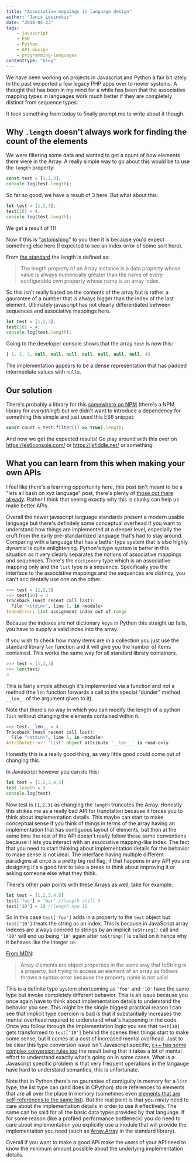 ```yaml
---
title: "Associative mappings in language design"
author: "Janis Lesinskis"
date: "2018-04-23"
tags:
    - javascript
    - ES6
    - Python
    - API-design
    - programming-languages
contentType: "blog"
---
```


We have been working on projects in Javascript and Python a fair bit lately. In the past we ported a few legacy PHP apps over to newer systems. A thought that has been in my mind for a while has been that the associative mapping types in languages work much better if they are completely distinct from sequence types.

It took something from today to finally prompt me to write about it though.

## Why `.length` doesn't always work for finding the count of the elements

We were filtering some data and wanted to get a count of how elements there were in the Array. A really simple way to go about this would be to use the `length` property:

```javascript
const test = [1,2,3];
console.log(test.length);
```

So far so good, we have a result of 3 here.
But what about this:

```javascript
let test = [1,2,3];
test[10] = 4;
console.log(test.length);
```

We get a result of 11!

Now if this is ["astonishing"](https://en.wikipedia.org/wiki/Principle_of_least_astonishment) to you then it is because you'd expect something else here (I expected to see an index error of some sort here).

From [the standard](https://www.ecma-international.org/ecma-262/6.0/#sec-properties-of-array-instances-length) the length is defined as:
> The length property of an Array instance is a data property whose value is always numerically greater than the name of every configurable own property whose name is an array index.

So this isn't really based on the contents of the array but is rather a gaurantee of a number that is always bigger than the index of the last element.
Ultimately javascript has not clearly differentiated between sequences and associative mappings here.

```javascript
let test = [1,2,3];
test[10] = 4;
console.log(test.length);
```

Going to the developer console shows that the array `test` is now this:

```javascript
[ 1, 2, 3, null, null, null, null, null, null, null, 4]
```

The implementation appears to be a dense representation that has padded intermediate values with `null`s.

## Our solution

There's probably a library for this [somewhere on NPM](https://www.npmjs.com/package/array-length) (there's a NPM library for *everything*!) but we didn't want to introduce a dependency for something this simple and just used this ES6 snippet:

```javascript
const count = test.filter(() => true).length;
```

And now we get the expected results! Go play around with this over on https://es6console.com/ or https://jsfiddle.net/ or something.

## What you can learn from this when making your own APIs

I feel like there's a learning opportunity here, this post isn't meant to be a "lets all bash on xyz language" post, there's plenty of [those out there already](https://www.destroyallsoftware.com/talks/wat).
Rather I think that seeing exactly why this is clunky can help us make better APIs.

Overall the newer javascript language standards present a modern usable language but there's definitely some conceptual overhead if you want to understand how things are implemented at a deeper level, especially the cruft from the early pre-standardized language that's had to stay around.
Comparing with a language that has a better type system that is also highly dynamic is quite enlightening. Python's type system is better in this situation as it very clearly separates the notions of associative mappings and sequences.
There's the `dictionary` type which is an associative mapping only and the `list` type is a sequence.
Specifically you the interface to the associative mappings and the sequences are distincy, you can't accidentally use one on the other.

```python
>>> test = [1,2,3]
>>> test[10] = 4
Traceback (most recent call last):
  File "<stdin>", line 1, in <module>
IndexError: list assignment index out of range
```

Because the indexes are not dictionary keys in Python this straight up fails, you have to supply a valid index into the array.

If you wish to check how many items are in a collection you just use the standard library `len` function and it will give you the number of items contained.
This works the same way for all standard library containers.

```python
>>> test = [1,2,3]
>>> len(test)
3
```

This is fairly simple although it's implemented via a function and not a method (the `len` function forwards a call to the special "dunder" method `__len__` of the argument given to it).

Note that there's no way in which you can modify the length of a python `list` without changing the elements contained within it.

```python
>>> test.__len__ = 4
Traceback (most recent call last):
  File "<stdin>", line 1, in <module>
AttributeError: 'list' object attribute '__len__' is read-only
```

Honestly this is a really good thing, as very little good could come out of changing this.

In Javascript however you can do this:

```javascript
let test = [1,2,3,4,5]
test.length = 3
console.log(test)
```

Now test is `[1,2,3]` as changing the `length` truncates the Array. Honestly this strikes me as a really bad API for trunctation because it forces you to think about implementation details. This maybe can start to make conceptual sense if you think of things in terms of the array having an implementation that has contiguous layout of elements, but then at the same time the rest of the API doesn't really follow these same conventions because it lets you interact with an associative mapping-like index. The fact that you need to start thinking about implementation details for the behavior to make sense is not ideal. The interface having multiple different paradigms at once is a pretty big red flag, if that happens in any API you are designing it's a good hint to take a break to think about improving it or asking someone else what they think.

There's other pain points with these Arrays as well, take for example:

```javascript
let test = [1,2,3,4,5]
test['foo'] = 'bar' //length still 5
test['10'] = 10 //length now 11
```

So in this case `test['foo']` adds in a property to the `test` object but `test['10']` treats the string as an index.
This is because in JavaScript array indexes are always coerced to strings by an implicit `toString()` call and `'10'` will end up being `'10'` again after `toString()` is called on it hence why it behaves like the integer `10`.

[From MDN](https://developer.mozilla.org/en-US/docs/Web/JavaScript/Reference/Global_Objects/Array):
> Array elements are object properties in the same way that toString is a property, but trying to access an element of an array as follows throws a syntax error because the property name is not valid

This is a definite type system shortcoming as `'foo'` and `'10'` have the same type but invoke completely different behavior. This is an issue because you once again have to think about implementation details to understand the behavior you see. This might be the single biggest practical reason I can see that implicit type coercion is bad is that it substantially increases the mental overhead required to understand what's happening in the code. Once you follow through the implementation logic you see that `test[10]` gets transformed to `test['10']` behind the scenes then things start to make some sense, but it comes at a cost of increased mental overhead. Just to be clear this type conversion issue isn't Javascript specific, [c++ has some complex conversion rules too](http://en.cppreference.com/w/cpp/language/implicit_conversion) the result being that it takes a lot of mental effort to understand exactly what's going on in some cases. What is a Javascript specific problem is that very frequent operations in the langauge have hard to understand semantics, this is unfortunate.

Note that in Python there's no gaurantee of contiguity in memory for a `list` type, the list type can (and does in CPython) store references to elements that are all over the place in memory (sometimes even [elements that are self-references to the same list](/tutorial/2018-04-22/Python-self-references/)). But the real point is that you *rarely* need to care about the implementation details in order to use it effectively. The same can be said for all the basic data types provided by that language. If for some reason (like a profiled performance bottleneck) you *do* need to care about implementation you explicitly use a module that will provide the implementation you need (such as [Array.Array](https://docs.python.org/3/library/array.html) in the standard library).

Overall if you want to make a good API make the users of your API need to know the minimum amount possible about the underlying implementation details.
